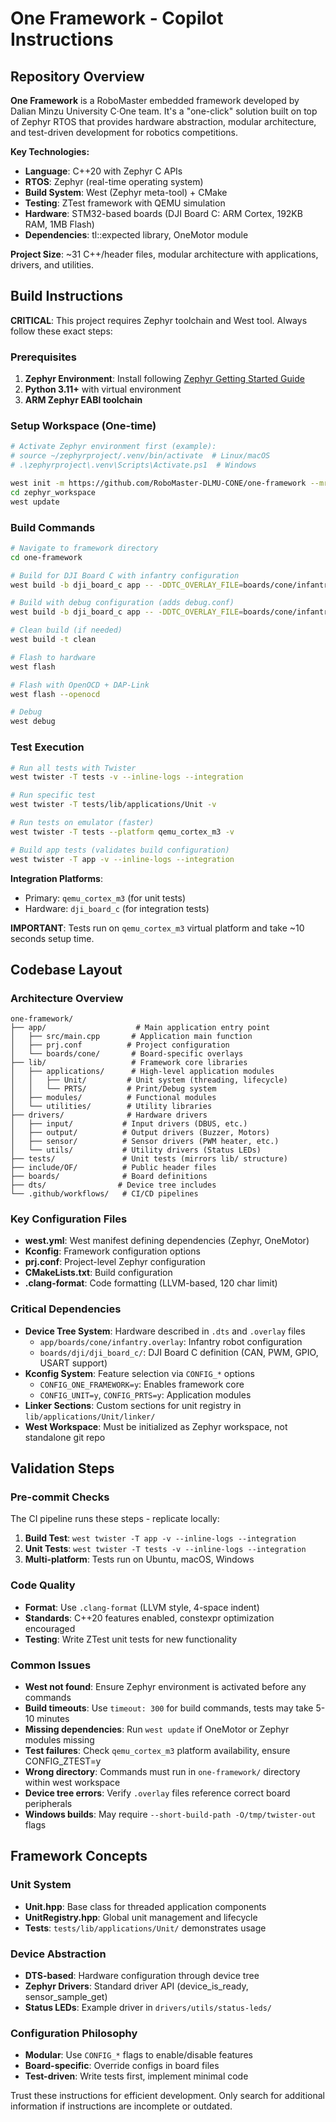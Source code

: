 # One Framework - Copilot Instructions

## Repository Overview

**One Framework** is a RoboMaster embedded framework developed by Dalian Minzu University C·One team. It's a "one-click" solution built on top of Zephyr RTOS that provides hardware abstraction, modular architecture, and test-driven development for robotics competitions.

**Key Technologies:**
- **Language**: C++20 with Zephyr C APIs
- **RTOS**: Zephyr (real-time operating system)
- **Build System**: West (Zephyr meta-tool) + CMake
- **Testing**: ZTest framework with QEMU simulation
- **Hardware**: STM32-based boards (DJI Board C: ARM Cortex, 192KB RAM, 1MB Flash)
- **Dependencies**: tl::expected library, OneMotor module

**Project Size**: ~31 C++/header files, modular architecture with applications, drivers, and utilities.

## Build Instructions

**CRITICAL**: This project requires Zephyr toolchain and West tool. Always follow these exact steps:

### Prerequisites
1. **Zephyr Environment**: Install following [Zephyr Getting Started Guide](https://docs.zephyrproject.org/latest/develop/getting_started/index.html)
2. **Python 3.11+** with virtual environment
3. **ARM Zephyr EABI toolchain**

### Setup Workspace (One-time)
```bash
# Activate Zephyr environment first (example):
# source ~/zephyrproject/.venv/bin/activate  # Linux/macOS
# .\zephyrproject\.venv\Scripts\Activate.ps1  # Windows

west init -m https://github.com/RoboMaster-DLMU-CONE/one-framework --mr main zephyr_workspace
cd zephyr_workspace
west update
```

### Build Commands
```bash
# Navigate to framework directory
cd one-framework

# Build for DJI Board C with infantry configuration
west build -b dji_board_c app -- -DDTC_OVERLAY_FILE=boards/cone/infantry.overlay

# Build with debug configuration (adds debug.conf)
west build -b dji_board_c app -- -DDTC_OVERLAY_FILE=boards/cone/infantry.overlay -DOVERLAY_CONFIG=debug.conf

# Clean build (if needed)
west build -t clean

# Flash to hardware
west flash

# Flash with OpenOCD + DAP-Link
west flash --openocd

# Debug
west debug
```

### Test Execution
```bash
# Run all tests with Twister
west twister -T tests -v --inline-logs --integration

# Run specific test
west twister -T tests/lib/applications/Unit -v

# Run tests on emulator (faster)
west twister -T tests --platform qemu_cortex_m3 -v

# Build app tests (validates build configuration)
west twister -T app -v --inline-logs --integration
```

**Integration Platforms**: 
- Primary: `qemu_cortex_m3` (for unit tests)
- Hardware: `dji_board_c` (for integration tests)

**IMPORTANT**: Tests run on `qemu_cortex_m3` virtual platform and take ~10 seconds setup time.

## Codebase Layout

### Architecture Overview
```
one-framework/
├── app/                    # Main application entry point
│   ├── src/main.cpp       # Application main function
│   ├── prj.conf          # Project configuration
│   └── boards/cone/       # Board-specific overlays
├── lib/                   # Framework core libraries
│   ├── applications/      # High-level application modules
│   │   ├── Unit/         # Unit system (threading, lifecycle)
│   │   └── PRTS/         # Print/Debug system
│   ├── modules/          # Functional modules
│   └── utilities/        # Utility libraries
├── drivers/              # Hardware drivers
│   ├── input/           # Input drivers (DBUS, etc.)
│   ├── output/          # Output drivers (Buzzer, Motors)
│   ├── sensor/          # Sensor drivers (PWM heater, etc.)
│   └── utils/           # Utility drivers (Status LEDs)
├── tests/               # Unit tests (mirrors lib/ structure)
├── include/OF/          # Public header files
├── boards/              # Board definitions
├── dts/                # Device tree includes
└── .github/workflows/   # CI/CD pipelines
```

### Key Configuration Files
- **west.yml**: West manifest defining dependencies (Zephyr, OneMotor)
- **Kconfig**: Framework configuration options
- **prj.conf**: Project-level Zephyr configuration
- **CMakeLists.txt**: Build configuration
- **.clang-format**: Code formatting (LLVM-based, 120 char limit)

### Critical Dependencies
- **Device Tree System**: Hardware described in `.dts` and `.overlay` files
  - `app/boards/cone/infantry.overlay`: Infantry robot configuration
  - `boards/dji/dji_board_c/`: DJI Board C definition (CAN, PWM, GPIO, USART support)
- **Kconfig System**: Feature selection via `CONFIG_*` options
  - `CONFIG_ONE_FRAMEWORK=y`: Enables framework core
  - `CONFIG_UNIT=y`, `CONFIG_PRTS=y`: Application modules
- **Linker Sections**: Custom sections for unit registry in `lib/applications/Unit/linker/`
- **West Workspace**: Must be initialized as Zephyr workspace, not standalone git repo

## Validation Steps

### Pre-commit Checks
The CI pipeline runs these steps - replicate locally:
1. **Build Test**: `west twister -T app -v --inline-logs --integration`
2. **Unit Tests**: `west twister -T tests -v --inline-logs --integration`  
3. **Multi-platform**: Tests run on Ubuntu, macOS, Windows

### Code Quality
- **Format**: Use `.clang-format` (LLVM style, 4-space indent)
- **Standards**: C++20 features enabled, constexpr optimization encouraged
- **Testing**: Write ZTest unit tests for new functionality

### Common Issues
- **West not found**: Ensure Zephyr environment is activated before any commands
- **Build timeouts**: Use `timeout: 300` for build commands, tests may take 5-10 minutes
- **Missing dependencies**: Run `west update` if OneMotor or Zephyr modules missing
- **Test failures**: Check `qemu_cortex_m3` platform availability, ensure CONFIG_ZTEST=y
- **Wrong directory**: Commands must run in `one-framework/` directory within west workspace
- **Device tree errors**: Verify `.overlay` files reference correct board peripherals
- **Windows builds**: May require `--short-build-path -O/tmp/twister-out` flags

## Framework Concepts

### Unit System
- **Unit.hpp**: Base class for threaded application components
- **UnitRegistry.hpp**: Global unit management and lifecycle
- **Tests**: `tests/lib/applications/Unit/` demonstrates usage

### Device Abstraction
- **DTS-based**: Hardware configuration through device tree
- **Zephyr Drivers**: Standard driver API (device_is_ready, sensor_sample_get)
- **Status LEDs**: Example driver in `drivers/utils/status-leds/`

### Configuration Philosophy
- **Modular**: Use `CONFIG_*` flags to enable/disable features
- **Board-specific**: Override configs in board files
- **Test-driven**: Write tests first, implement minimal code

Trust these instructions for efficient development. Only search for additional information if instructions are incomplete or outdated.